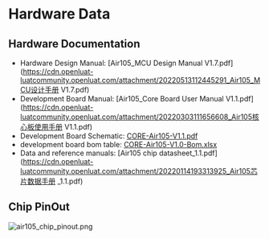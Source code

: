 # Hardware Data


## Hardware Documentation

* Hardware Design Manual: [Air105_MCU Design Manual V1.7.pdf](https://cdn.openluat-luatcommunity.openluat.com/attachment/20220513112445291_Air105_MCU设计手册 V1.7.pdf)
* Development Board Manual: [Air105_Core Board User Manual V1.1.pdf](https://cdn.openluat-luatcommunity.openluat.com/attachment/20220303111656608_Air105核心板使用手册 V1.1.pdf)
* Development Board Schematic: [CORE-Air105-V1.1.pdf](https://cdn.openluat-luatcommunity.openluat.com/attachment/20220110133139675_CORE-Air105-V1.1.pdf)
* development board bom table: [CORE-Air105-V1.0-Bom.xlsx](https://cdn.openluat-luatcommunity.openluat.com/attachment/20220109114039040_CORE-Air105-V1.0-Bom.xlsx)
* Data and reference manuals: [Air105 chip datasheet_1.1.pdf](https://cdn.openluat-luatcommunity.openluat.com/attachment/20220114193313925_Air105芯片数据手册 _1.1.pdf)

## Chip PinOut

![air105_chip_pinout.png](https://cdn.openluat-luatcommunity.openluat.com/images/20220329175643778_air105_chip_pinout[1].png)
